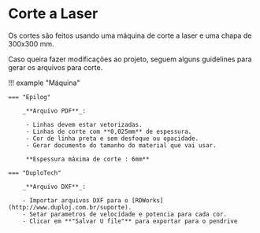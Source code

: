 # Corte a Laser

Os cortes são feitos usando uma máquina de corte a laser e uma chapa de 300x300 mm.

Caso queira fazer modificações ao projeto, seguem alguns guidelines para gerar os arquivos para corte.

!!! example "Máquina"

    === "Epilog"

        _**Arquivo PDF**_:

         - Linhas devem estar vetorizadas.
         - Linhas de corte com **0,025mm** de espessura.
         - Cor de linha preta e sem desfoque ou opacidade.
         - Gerar documento do tamanho do material que vai usar.
         
         **Espessura máxima de corte : 6mm**
         
    === "DuploTech"

        _**Arquivo DXF**_:

        - Importar arquivos DXF para o [RDWorks](http://www.duploj.com.br/suporte).
        - Setar parametros de velocídade e potencia para cada cor.
        - Clicar em **"Salvar U file"** para exportar para o pendrive
